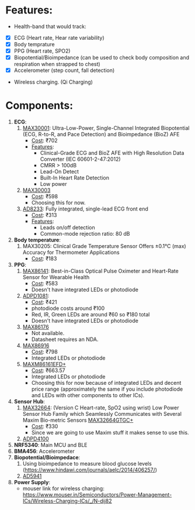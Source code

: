 # Features:
* Health-band that would track:
- [x] ECG (Heart rate, Hear rate variability)
- [x] Body temprature
- [x] PPG (Heart rate, SPO2)
- [x] Biopotential/Bioimpedance (can be used to check body composition and respiration when strapped to chest)
- [x] Accelerometer (step count, fall detection)
* Wireless charging. (Qi Charging)

# Components:
1. **ECG**:
	1. [MAX30001](https://www.maximintegrated.com/en/products/analog/data-converters/analog-front-end-ics/MAX30001.html#tech-docs): Ultra-Low-Power, Single-Channel Integrated Biopotential (ECG, R-to-R, and Pace Detection) and Bioimpedance (BioZ) AFE
		* <u>Cost</u>: ₹702
		* <u>Features</u>:
			* Clinical-Grade ECG and BioZ AFE with High Resolution Data Converter (IEC 60601-2-47:2012)
			*  CMRR > 100dB
			* Lead-On Detect 
			* Built-In Heart Rate Detection
			* Low power
	2. [MAX30003](https://www.maximintegrated.com/en/products/analog/data-converters/analog-front-end-ics/MAX30003.html)
		* <u>Cost</u>: ₹598
		* Choosing this for now.
	3.  [AD8233](https://www.analog.com/en/products/AD8233.html#product-overview): Fully integrated, single-lead ECG front end
		* <u>Cost</u>: ₹313
		* <u>Features</u>:
			* Leads on/off detection 
			* Common-mode rejection ratio: 80 dB 
2. **Body temperature**:
	1. MAX30205: Clinical Grade Temperature Sensor Offers ±0.1°C (max) Accuracy for Thermometer Applications
		* <u>Cost</u>: ₹183
3. **PPG**:
	1. [MAX86141](https://www.maximintegrated.com/en/products/interface/sensor-interface/MAX86141.html): Best-in-Class Optical Pulse Oximeter and Heart-Rate Sensor for Wearable Health
		* <u>Cost</u>: ₹583
		* Doesn't have integrated LEDs or photodiode
	2. [ADPD1081](https://www.analog.com/en/products/adpd1081.html#product-overview):
		* <u>Cost</u>: ₹421
		* photodiode costs around ₹100
		* Red, IR, Green LEDs are around ₹60 so ₹180 total 
		* Doesn't have integrated LEDs or photodiode
	3. [MAX86176](https://www.maximintegrated.com/en/products/sensors/MAX86176.html?intcid=para)
		* Not available.
		* Datasheet requires an NDA.
	4. [MAX86916](https://www.maximintegrated.com/en/products/sensors/MAX86916.html/product-details/tabs-3)
		* <u>Cost</u>: ₹798
		* Integrated LEDs or photodiode
	5. [MAXM86161EFD+](https://www.mouser.in/ProductDetail/Maxim-Integrated/MAXM86161EFD%2b/?qs=PzGy0jfpSMvG%2FmijvXlxVg%3D%3D)
		* <u>Cost</u>: ₹663.57
		* Integrated LEDs or photodiode
		* Choosing this for now because of integrated LEDs and decent price range (approximately the same if you include photodiode and LEDs with other components to other ICs).
4. **Sensor Hub**:
	1. [MAX32664](https://www.maximintegrated.com/en/products/interface/sensor-interface/MAX32664.html): (Version C Heart-rate, SpO2 using wrist) Low Power Sensor Hub Family which Seamlessly Communicates with Several Maxim Bio-metric Sensors [MAX32664GTGC+](https://www.mouser.in/ProductDetail/Maxim-Integrated/MAX32664GTGC%2b/?qs=vmHwEFxEFR%252B4L9bBONurNg%3D%3D)
		* <u>Cost</u>: ₹330
		* Since we are going to use Maxim stuff it makes sense to use this.
	2. [ADPD4100](https://www.analog.com/en/products/ADPD4100.html#product-overview) 
5. **NRF5340**: Main MCU and BLE
6. **BMA456**: Accelerometer
7. **Biopotential/Bioimpedace**:
	1. Using bioimpedance to measure blood glucose levels (https://www.hindawi.com/journals/aelc/2014/406257/)
	2. [AD5941](https://www.analog.com/en/products/ad5941.html#product-overview)
8. **Power Supply**:
	* mouser link for wireless charging: https://www.mouser.in/Semiconductors/Power-Management-ICs/Wireless-Charging-ICs/_/N-dij82